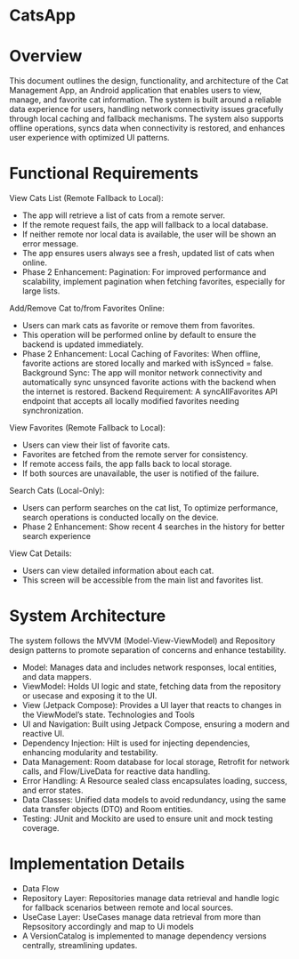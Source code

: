 # CatsApp

# Overview
This document outlines the design, functionality, and architecture of the Cat Management App, an Android application that enables users to view, manage, and favorite cat information. The system is built around a reliable data experience for users, handling network connectivity issues gracefully through local caching and fallback mechanisms. The system also supports offline operations, syncs data when connectivity is restored, and enhances user experience with optimized UI patterns.

# Functional Requirements
View Cats List (Remote Fallback to Local):

- The app will retrieve a list of cats from a remote server.
- If the remote request fails, the app will fallback to a local database.
- If neither remote nor local data is available, the user will be shown an error message.
- The app ensures users always see a fresh, updated list of cats when online.
- Phase 2 Enhancement:
Pagination: For improved performance and scalability, implement pagination when fetching favorites, especially for large lists.

Add/Remove Cat to/from Favorites Online:

- Users can mark cats as favorite or remove them from favorites.
- This operation will be performed online by default to ensure the backend is updated immediately.
- Phase 2 Enhancement:
Local Caching of Favorites: When offline, favorite actions are stored locally and marked with isSynced = false.
Background Sync: The app will monitor network connectivity and automatically sync unsynced favorite actions with the backend when the internet is restored.
Backend Requirement: A syncAllFavorites API endpoint that accepts all locally modified favorites needing synchronization.

View Favorites (Remote Fallback to Local):

- Users can view their list of favorite cats.
- Favorites are fetched from the remote server for consistency.
- If remote access fails, the app falls back to local storage.
- If both sources are unavailable, the user is notified of the failure.

Search Cats (Local-Only):

- Users can perform searches on the cat list, To optimize performance, search operations is conducted locally on the device.
- Phase 2 Enhancement:
Show recent 4 searches in the history for better search  experience 

View Cat Details:

- Users can view detailed information about each cat.
- This screen will be accessible from the main list and favorites list.
# System Architecture
The system follows the MVVM (Model-View-ViewModel) and Repository design patterns to promote separation of concerns and enhance testability.

- Model: Manages data and includes network responses, local entities, and data mappers.
- ViewModel: Holds UI logic and state, fetching data from the repository or usecase and exposing it to the UI.
- View (Jetpack Compose): Provides a UI layer that reacts to changes in the ViewModel’s state.
Technologies and Tools
- UI and Navigation: Built using Jetpack Compose, ensuring a modern and reactive UI.
- Dependency Injection: Hilt is used for injecting dependencies, enhancing modularity and testability.
- Data Management: Room database for local storage, Retrofit for network calls, and Flow/LiveData for reactive data handling.
- Error Handling: A Resource sealed class encapsulates loading, success, and error states.
- Data Classes: Unified data models to avoid redundancy, using the same data transfer objects (DTO) and Room entities.
- Testing: JUnit and Mockito are used to ensure unit and mock testing coverage.
# Implementation Details
- Data Flow
- Repository Layer: Repositories manage data retrieval and handle logic for fallback scenarios between remote and local sources.
- UseCase Layer: UseCases manage data retrieval from more than Repsository accordingly and map to Ui models
- A VersionCatalog is implemented to manage dependency versions centrally, streamlining updates.
